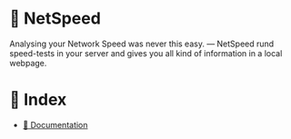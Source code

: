 # 🚀 NetSpeed
Analysing your Network Speed was never this easy. — NetSpeed rund speed-tests in your server and gives you all kind of information in a local webpage. 

# 📌 Index
- [📂 Documentation](https://github.com/luisoos/NetSpeed/)
